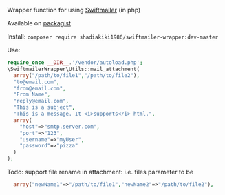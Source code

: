 Wrapper function for using [Swiftmailer](http://swiftmailer.org/) (in php)

Available on [packagist](https://packagist.org/packages/shadiakiki1986/swiftmailer-wrapper)

Install: `composer require shadiakiki1986/swiftmailer-wrapper:dev-master`

Use:
```php
require_once __DIR__.'/vendor/autoload.php';
\SwiftmailerWrapper\Utils::mail_attachment(
  array("/path/to/file1","/path/to/file2"),
  "to@email.com",
  "from@email.com",
  "From Name",
  "reply@email.com",
  "This is a subject",
  "This is a message. It <i>supports</i> html.",
  array(
    "host"=>"smtp.server.com",
    "port"=>"123",
    "username"=>"myUser",
    "password"=>"pizza"
  )
);
```

Todo: support file rename in attachment: i.e. files parameter to be
```php
  array("newName1"=>"/path/to/file1","newName2"=>"/path/to/file2"),
```
